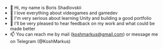 - 👋 Hi, my name is Boris Shadlovskii
- 👀 I love everything about videogames and gamedev
- 🌱 I'm very serious about learning Unity and building a good portfolio
- 💞️ I'll be very pleased to hear feedback on my work and what could be made better
- 📫 You can reach me by mail (koshmarkus@gmail.com) or message me on Telegram (@KoshMarkus)

<!---
KoshMarkus/KoshMarkus is a ✨ special ✨ repository because its `README.md` (this file) appears on your GitHub profile.
You can click the Preview link to take a look at your changes.
--->
